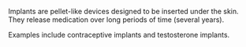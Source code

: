 Implants are pellet-like devices designed to be inserted under the skin. They release medication over long periods of time (several years).

Examples include contraceptive implants and testosterone implants.
